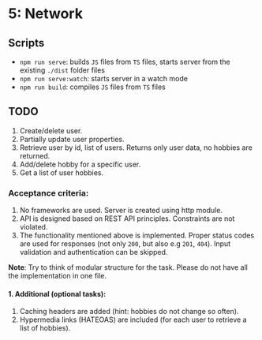# 5: Network

## Scripts

- `npm run serve`: builds `JS` files from `TS` files, starts server from the existing `./dist` folder files
- `npm run serve:watch`: starts server in a watch mode
- `npm run build`: compiles `JS` files from `TS` files 

## TODO

1. Create/delete user.
2. Partially update user properties.
3. Retrieve user by id, list of users. Returns only user data, no hobbies are returned.
4. Add/delete hobby for a specific user.
5. Get a list of user hobbies.

### Acceptance criteria:

1. No frameworks are used. Server is created using http module.
2. API is designed based on REST API principles. Constraints are not violated.
3. The functionality mentioned above is implemented. Proper status codes are used for responses (not only `200`, but also e.g `201`, `404`). Input validation and authentication can be skipped.

**Note**: Try to think of modular structure for the task. Please do not have all the implementation in one file.

#### 1. Additional (optional tasks):

1. Caching headers are added (hint: hobbies do not change so often).
2. Hypermedia links (HATEOAS) are included (for each user to retrieve a list of hobbies).